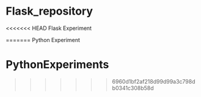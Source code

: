 # Flask_repository
<<<<<<< HEAD
Flask Experiment

=======
Python Experiment
# PythonExperiments 
>>>>>>> 6960d1bf2af218d99d99a3c798db0341c308b58d
